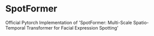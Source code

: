 # SpotFormer
Official Pytorch Implementation of 'SpotFormer: Multi-Scale Spatio-Temporal Transformer for Facial Expression Spotting'

